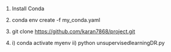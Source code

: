 1. Install Conda

2. conda env create -f my_conda.yaml

3. git clone https://github.com/karan7868/project.git
 
4. i) conda activate myenv
   ii) python unsupervisedlearningDR.py


